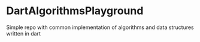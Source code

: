 # DartAlgorithmsPlayground
Simple repo with common implementation of algorithms and data structures written in dart
